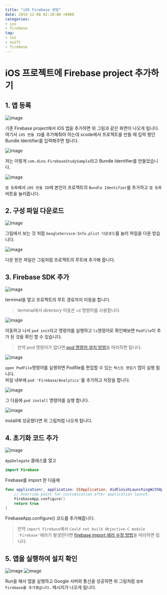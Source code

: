 ```yaml
---
title: "iOS Firebase 셋팅"
date: 2019-12-08 02:10:00 +0900
categories:
- ios
- firebase
tag:
- ios
- swift
- firebase
---
```


# iOS 프로젝트에 Firebase project 추가하기


## 1. 앱 등록
![image](/assets/posts/2019-12-08/add_firebase_project_01.png)

기존 Firebase project에서 iOS 앱을 추가하면 위 그림과 같은 화면이 나오게 됩니다.  
여기서 `iOS 번들 ID`를 추가해줘야 하는데 xcode에서 프로젝트를 만들 때 입력 했던 Bundle Identifier를 입력해주면 됩니다.

![image](/assets/posts/2019-12-08/add_ios_project.png)

저는 이렇게 `com.dino.FirebaseStudySample`라고 Bundle Identifier를 만들었습니다.

![image](/assets/posts/2019-12-08/add_firebase_project_02.png)

`앱 등록`에서 `iOS 번들 ID`에 본인이 프로젝트의 `Bundle Identifier`를 추가하고 `앱 등록` 버튼을 눌러줍니다.

## 2. 구성 파일 다운로드
![image](/assets/posts/2019-12-08/add_firebase_project_03.png)

그림에서 보는 것 처럼 `GoogleService-Info.plist 다운로드`를 눌러 파일을 다운 받습니다.

![image](/assets/posts/2019-12-08/add_firebase_project_04.png)

다운 받은 파일은 그림처럼 프로젝트의 루트에 추가해 줍니다.

## 3. Firebase SDK 추가
![image](/assets/posts/2019-12-08/add_firebase_project_05.png)

terminal을 열고 프로젝트의 루트 경로까지 이동을 합니다.
> terminal에서 directory 이동은 `cd` 명령어를 사용합니다.

![image](/assets/posts/2019-12-08/add_firebase_project_06.png)

이동하고 나서 `pod init`라고 명령어를 실행하고 `ls`명령어로 확인해보면 `Podfile`이 추가 된 것을 확인 할 수 있습니다.
> 만약 pod 명령어가 없다면 [pod 명령어 설치 방법](https://stackoverflow.com/questions/20755044/how-to-install-cocoapods)을 따라하면 됩니다.

![image](/assets/posts/2019-12-08/add_firebase_project_07.png)

`open PodFile`명령어를 실행하면 Podfile를 편집할 수 있는 `텍스트 편집기` 앱이 실행 됩니다.  
파일 내부에 `pod 'Firebase/Analytics'`를 추가하고 저장을 합니다.

![image](/assets/posts/2019-12-08/add_firebase_project_08.png)

그 다음에 `pod install` 명령어를 실행 합니다.

![image](/assets/posts/2019-12-08/add_firebase_project_09.png)

install에 성공했다면 위 그림처럼 나오게 됩니다.

## 4. 초기화 코드 추가
![image](/assets/posts/2019-12-08/add_firebase_project_10.png)

`AppDelegate` 클래스를 열고  
```swift
import Firebase
```
Firebase를 import 한 다음에  
```swift
func application(_ application: UIApplication, didFinishLaunchingWithOptions launchOptions: [UIApplication.LaunchOptionsKey: Any]?) -> Bool {
    // Override point for customization after application launch.
    FirebaseApp.configure()
    return true
}
```
FirebaseApp.configure() 코드를 추가해줍니다.

> 만약 `import Firebase`에서 `Could not build Objective-C module 'Firebase'`에러가 발생한다면 [firebase import 에러 수정 방법](https://stackoverflow.com/questions/48727206/firebase-cocoapods-error-message-could-not-build-objective-c-module-firebase/48728282)을 따라하면 됩니다.

## 5. 앱을 실행하여 설치 확인

![image](/assets/posts/2019-12-08/add_firebase_project_11.png)
![image](/assets/posts/2019-12-08/add_firebase_project_12.png)

Run을 해서 앱을 실행하고 Google 서버와 통신을 성공하면 위 그림처럼 `앱에 Firebase를 추가했습니다.` 메시지가 나오게 됩니다.


